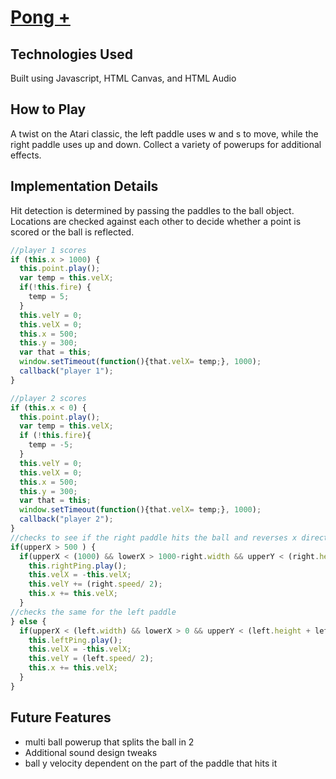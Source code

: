 # [Pong +](pongchamp.herokuapp.com)

## Technologies Used

Built using Javascript, HTML Canvas, and HTML Audio

## How to Play

A twist on the Atari classic, the left paddle uses w and s to move, while the right paddle uses up and down.  Collect a variety of powerups for additional effects.

## Implementation Details

Hit detection is determined by passing the paddles to the ball object.  Locations are checked against each other to decide whether a point is scored or the ball is reflected.

```javascript
//player 1 scores
if (this.x > 1000) {
  this.point.play();
  var temp = this.velX;
  if(!this.fire) {
    temp = 5;
  }
  this.velY = 0;
  this.velX = 0;
  this.x = 500;
  this.y = 300;
  var that = this;
  window.setTimeout(function(){that.velX= temp;}, 1000);
  callback("player 1");
}

//player 2 scores
if (this.x < 0) {
  this.point.play();
  var temp = this.velX;
  if (!this.fire){
    temp = -5;
  }
  this.velY = 0;
  this.velX = 0;
  this.x = 500;
  this.y = 300;
  var that = this;
  window.setTimeout(function(){that.velX= temp;}, 1000);
  callback("player 2");
}
//checks to see if the right paddle hits the ball and reverses x direction and adds y velocity based on paddle speed
if(upperX > 500 ) {
  if(upperX < (1000) && lowerX > 1000-right.width && upperY < (right.height + right.pos) && lowerY > right.pos) {
    this.rightPing.play();
    this.velX = -this.velX;
    this.velY += (right.speed/ 2);
    this.x += this.velX;
  }
//checks the same for the left paddle  
} else {
  if(upperX < (left.width) && lowerX > 0 && upperY < (left.height + left.pos) && lowerY > left.pos) {
    this.leftPing.play();
    this.velX = -this.velX;
    this.velY = (left.speed/ 2);
    this.x += this.velX;
  }
}
```

## Future Features
 - multi ball powerup that splits the ball in 2
 - Additional sound design tweaks
 - ball y velocity dependent on the part of the paddle that hits it
